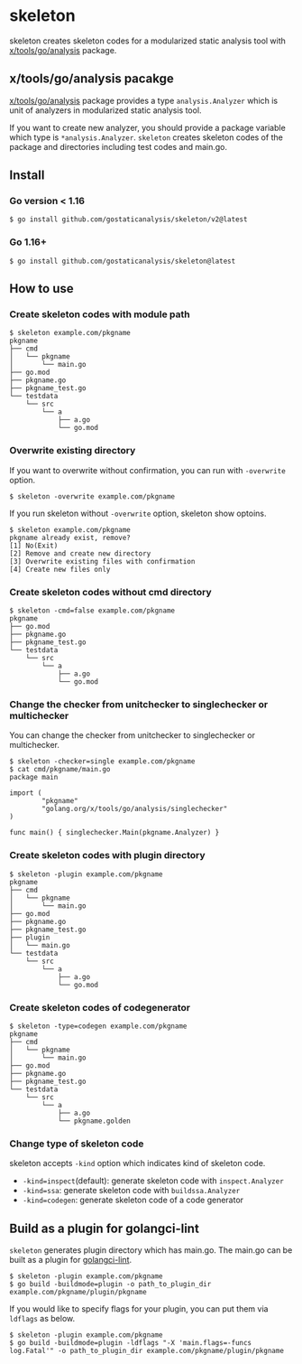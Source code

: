 # skeleton 

skeleton creates skeleton codes for a modularized static analysis tool with [x/tools/go/analysis](https://golang.org/x/tools/go/analysis) package.

## x/tools/go/analysis pacakge

[x/tools/go/analysis](https://golang.org/x/tools/go/analysis) package provides a type `analysis.Analyzer` which is unit of analyzers in modularized static analysis tool.

If you want to create new analyzer, you should provide a package variable which type is `*analysis.Analyzer`.
`skeleton` creates skeleton codes of the package and directories including test codes and main.go.

## Install

### Go version < 1.16

```
$ go install github.com/gostaticanalysis/skeleton/v2@latest
```

### Go 1.16+

```
$ go install github.com/gostaticanalysis/skeleton@latest
```

## How to use

### Create skeleton codes with module path

```
$ skeleton example.com/pkgname
pkgname
├── cmd
│   └── pkgname
│       └── main.go
├── go.mod
├── pkgname.go
├── pkgname_test.go
└── testdata
    └── src
        └── a
            ├── a.go
            └── go.mod
```

### Overwrite existing directory

If you want to overwrite without confirmation, you can run with `-overwrite` option.

```
$ skeleton -overwrite example.com/pkgname
```

If you run skeleton without `-overwrite` option, skeleton show optoins.
```
$ skeleton example.com/pkgname
pkgname already exist, remove?
[1] No(Exit)
[2] Remove and create new directory
[3] Overwrite existing files with confirmation
[4] Create new files only
```

### Create skeleton codes without cmd directory

```
$ skeleton -cmd=false example.com/pkgname
pkgname
├── go.mod
├── pkgname.go
├── pkgname_test.go
└── testdata
    └── src
        └── a
            ├── a.go
            └── go.mod
```

### Change the checker from unitchecker to singlechecker or multichecker

You can change the checker from unitchecker to singlechecker or multichecker.

```
$ skeleton -checker=single example.com/pkgname
$ cat cmd/pkgname/main.go
package main

import (
		"pkgname"
		"golang.org/x/tools/go/analysis/singlechecker"
)

func main() { singlechecker.Main(pkgname.Analyzer) }
```

### Create skeleton codes with plugin directory

```
$ skeleton -plugin example.com/pkgname
pkgname
├── cmd
│   └── pkgname
│       └── main.go
├── go.mod
├── pkgname.go
├── pkgname_test.go
├── plugin
│   └── main.go
└── testdata
    └── src
        └── a
            ├── a.go
            └── go.mod
```

### Create skeleton codes of codegenerator

```
$ skeleton -type=codegen example.com/pkgname
pkgname
├── cmd
│   └── pkgname
│       └── main.go
├── go.mod
├── pkgname.go
├── pkgname_test.go
└── testdata
    └── src
        └── a
            ├── a.go
            └── pkgname.golden
```

### Change type of skeleton code

skeleton accepts `-kind` option which indicates kind of skeleton code.

* `-kind=inspect`(default): generate skeleton code with `inspect.Analyzer`
* `-kind=ssa`: generate skeleton code with `buildssa.Analyzer`
* `-kind=codegen`: generate skeleton code of a code generator

## Build as a plugin for golangci-lint

`skeleton` generates plugin directory which has main.go.
The main.go can be built as a plugin for [golangci-lint](https://golangci-lint.run/contributing/new-linters/#how-to-add-a-private-linter-to-golangci-lint).

```
$ skeleton -plugin example.com/pkgname
$ go build -buildmode=plugin -o path_to_plugin_dir example.com/pkgname/plugin/pkgname
```

If you would like to specify flags for your plugin, you can put them via `ldflags` as below.

```
$ skeleton -plugin example.com/pkgname
$ go build -buildmode=plugin -ldflags "-X 'main.flags=-funcs log.Fatal'" -o path_to_plugin_dir example.com/pkgname/plugin/pkgname
```
